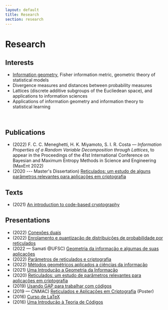 ```yaml
---
layout: default
title: Research
section: research
---
```


# Research

## Interests

- [Information geometry](/information-geometry), Fisher information metric, geometric theory of statistical models
- Divergence measures and distances between probability measures
- Lattices (discrete additive subgroups of the Eucliedean space), and applications to information sciences
- Applications of information geometry and information theory to statistical learning
<br>

## Publications

- (2022) F. C. C. Meneghetti, H. K. Miyamoto, S. I. R. Costa — *Information Properties of a Random Variable Decomposition through Lattices*, to appear in the Proceedings of the 41st International Conference on Bayesian and Maximum Entropy Methods in Science and Engineering (MaxEnt 2022)
- (2020 --- Master's Dissertation) [Reticulados: um estudo de alguns parâmetros
relevantes para aplicações em criptografia](docs/dissertacao.pdf)

## Texts

- (2021) [An introduction to code-based cryptography](docs/code-based-cripto.pdf)

## Presentations

- (2022) [Conexões duais](docs/conexoes-duais-2022.pdf)
- (2022) [Enrolamento e quantização de distribuições de probabilidade por reticulados](docs/enrolamento-quantizacao-2022.pdf)
- (2022 — Samati @UFSC) [Geometria da informação e algumas de suas aplicações](docs/geoinfo-ufsc-2022.pdf)
- (2022) [Parâmetros de reticulados e criptografia](docs/crypto-lattice-2022.pdf)
- (2022) [Métodos geométricos aplicados a ciências da informação](docs/quali-doutorado.pdf)
- (2021) [Uma Introdução a Geometria da Informação](docs/info-geometry2021.pdf)
- (2020) [Reticulados: um estudo de parâmetros relevantes para aplicações em criptografia](docs/defesa-mestrado.pdf)
- (2019) [Usando GAP para trabalhar com códigos](docs/gap-2019.pdf)
- (2019 — CNMAC) [Reticulados e Aplicações em Criptografia](docs/cnmac-2019-poster.pdf) (Poster)
- (2016) [Curso de LaTeX](/curso-LaTeX-camecc)
- (2016) [Uma Introdução à Teoria de Códigos](docs/divulgamat2016.pdf)
